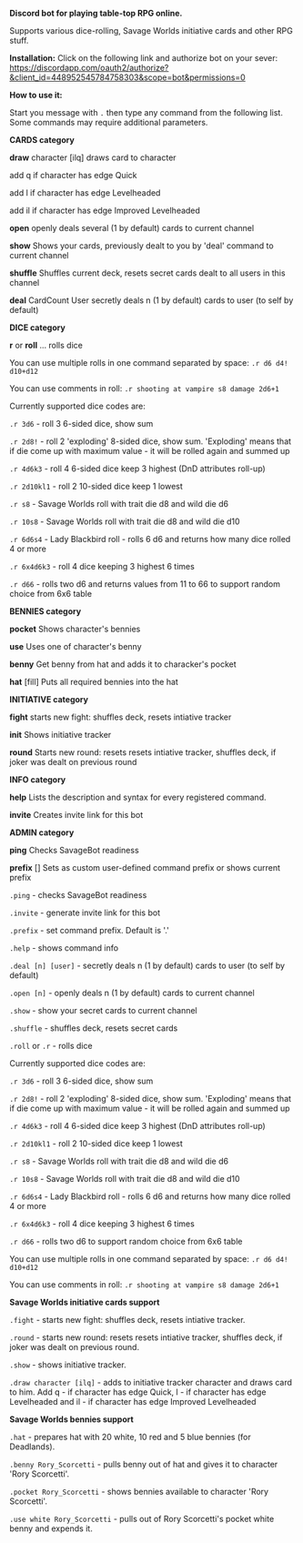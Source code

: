 **Discord bot for playing table-top RPG online.**

Supports various dice-rolling, Savage Worlds initiative cards and other RPG stuff.


**Installation:**
Click on the following link and authorize bot on your sever: https://discordapp.com/oauth2/authorize?&client_id=448952545784758303&scope=bot&permissions=0

**How to use it:**

Start you message with `.` then type any command from the following list. Some commands may require additional parameters.


__**CARDS category**__

**draw**		character [ilq]	draws card to character

add q if character has edge Quick

add l if character has edge Levelheaded

add il if character has edge Improved Levelheaded

**open**			openly deals several (1 by default) cards to current channel

**show**			Shows your cards, previously dealt to you by 'deal' command to current channel

**shuffle**			Shuffles current deck, resets secret cards dealt to all users in this channel

**deal**		CardCount User	secretly deals n (1 by default) cards to user (to self by default)

__**DICE category**__

**r**	or **roll** <die code1> <die code2> ... <die code n>	rolls dice

You can use multiple rolls in one command separated by space: `.r d6 d4! d10+d12`

You can use comments in roll: `.r shooting at vampire s8 damage 2d6+1`

Currently supported dice codes are:

`.r 3d6` - roll 3 6-sided dice, show sum

`.r 2d8!` - roll 2 'exploding' 8-sided dice, show sum. 'Exploding' means that if die come up with maximum value - it will be rolled again and summed up 

`.r 4d6k3` - roll 4 6-sided dice keep 3 highest (DnD attributes roll-up)

`.r 2d10kl1` - roll 2 10-sided dice keep 1 lowest

`.r s8` - Savage Worlds roll with trait die d8 and wild die d6

`.r 10s8` - Savage Worlds roll with trait die d8 and wild die d10

`.r 6d6s4` - Lady Blackbird roll - rolls 6 d6 and returns how many dice rolled 4 or more

`.r 6x4d6k3` - roll 4 dice keeping 3 highest 6 times

`.r d66` - rolls two d6 and returns values from 11 to 66 to support random choice from 6x6 table

__**BENNIES category**__

**pocket**		<characterName>	Shows character's bennies

**use**			Uses one of character's benny

**benny**		<character>	Get benny from hat and adds it to characker's pocket

**hat**		[fill]	Puts all required bennies into the hat

__**INITIATIVE category**__

**fight**			starts new fight: shuffles deck, resets intiative tracker

**init**			Shows initiative tracker

**round**			Starts new round: resets resets intiative tracker, shuffles deck, if joker was dealt on previous round

__**INFO category**__

**help**			Lists the description and syntax for every registered command.

**invite**			Creates invite link for this bot

__**ADMIN category**__

**ping**			Checks SavageBot readiness

**prefix**		[<character>]	Sets <character> as custom user-defined command prefix or shows current prefix





`.ping` - checks SavageBot readiness 

`.invite` - generate invite link for this bot

`.prefix` - set command prefix. Default is '.'

`.help` - shows command info

`.deal [n] [user]` - secretly deals n (1 by default) cards to user (to self by default) 

`.open [n]` - openly deals n (1 by default) cards to current channel

`.show` - show your secret cards to current channel

`.shuffle` - shuffles deck, resets secret cards

`.roll` or `.r` - rolls dice

Currently supported dice codes are:

`.r 3d6` - roll 3 6-sided dice, show sum

`.r 2d8!` - roll 2 'exploding' 8-sided dice, show sum. 'Exploding' means that if die come up with maximum value - it will be rolled again and summed up 

`.r 4d6k3` - roll 4 6-sided dice keep 3 highest (DnD attributes roll-up)

`.r 2d10kl1` - roll 2 10-sided dice keep 1 lowest

`.r s8` - Savage Worlds roll with trait die d8 and wild die d6

`.r 10s8` - Savage Worlds roll with trait die d8 and wild die d10

`.r 6d6s4` - Lady Blackbird roll - rolls 6 d6 and returns how many dice rolled 4 or more

`.r 6x4d6k3` - roll 4 dice keeping 3 highest 6 times

`.r d66` - rolls two d6 to support random choice from 6x6 table

You can use multiple rolls in one command separated by space: `.r d6 d4! d10+d12`

You can use comments in roll: `.r shooting at vampire s8 damage 2d6+1`

**Savage Worlds initiative cards support**

`.fight` - starts new fight: shuffles deck, resets intiative tracker.

`.round` - starts new round: resets resets intiative tracker, shuffles deck, if joker was dealt on previous round.

`.show` - shows initiative tracker.

`.draw character [ilq]` - adds to initiative tracker character and draws card to him. Add q - if character has edge Quick, l - if character has edge Levelheaded and il - if character has edge Improved Levelheaded

**Savage Worlds bennies support**

`.hat` - prepares hat with 20 white, 10 red and 5 blue bennies (for Deadlands). 

`.benny Rory_Scorcetti` - pulls benny out of hat and gives it to character 'Rory Scorcetti'.

`.pocket Rory_Scorcetti` - shows bennies available to character 'Rory Scorcetti'.
  
`.use white Rory_Scorcetti` - pulls out of Rory Scorcetti's pocket white benny and expends it.
